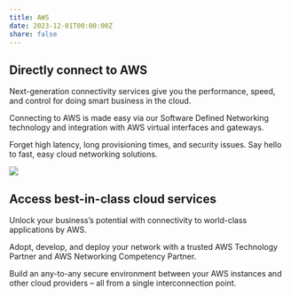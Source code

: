```yaml
---
title: AWS
date: 2023-12-01T00:00:00Z
share: false
---
```

## Directly connect to AWS

Next-generation connectivity services give you the performance, speed, and control for doing smart business in the cloud.

Connecting to AWS is made easy via our Software Defined Networking technology and integration with AWS virtual interfaces and gateways.

Forget high latency, long provisioning times, and security issues. Say hello to fast, easy cloud networking solutions.

![](/uploads/the-big-lebowski.webp)

## Access best-in-class cloud services

Unlock your business’s potential with connectivity to world-class applications by AWS.

Adopt, develop, and deploy your network with a trusted AWS Technology Partner and AWS Networking Competency Partner.

Build an any-to-any secure environment between your AWS instances and other cloud providers – all from a single interconnection point.